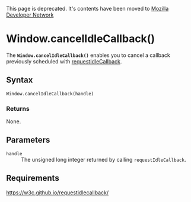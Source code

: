 This page is deprecated. It's contents have been moved to [Mozilla Developer Network](https://developer.mozilla.org/en-US/)

# Window.cancelIdleCallback()

The **`Window.cancelIdleCallback()`** enables you to cancel a callback previously scheduled with [requestIdleCallback](Window.requestIdleCallback.md).

## Syntax

`Window.cancelIdleCallback(handle)`

### Returns

None.

## Parameters

<dl>
  <dt><code>handle</code></dt>
  <dd>The unsigned long integer returned by calling <code>requestIdleCallback</code>.</dd>
</dl>

## Requirements

<https://w3c.github.io/requestidlecallback/>
